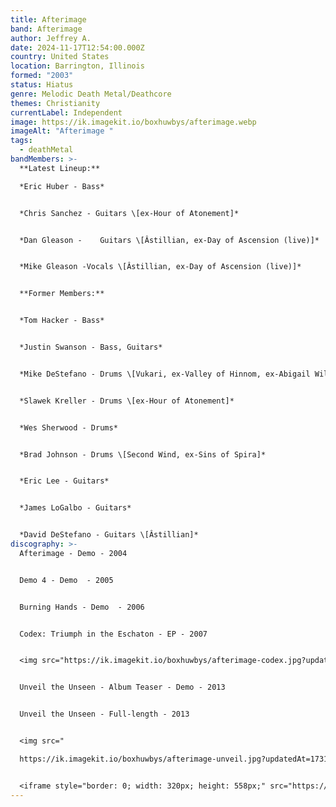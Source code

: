 ```yaml
---
title: Afterimage
band: Afterimage
author: Jeffrey A.
date: 2024-11-17T12:54:00.000Z
country: United States
location: Barrington, Illinois
formed: "2003"
status: Hiatus
genre: Melodic Death Metal/Deathcore
themes: Christianity
currentLabel: Independent
image: https://ik.imagekit.io/boxhuwbys/afterimage.webp
imageAlt: "Afterimage "
tags:
  - deathMetal
bandMembers: >-
  **Latest Lineup:**

  *Eric Huber - Bass* 


  *Chris Sanchez - Guitars \[ex-Hour of Atonement]*	


  *Dan Gleason -	Guitars \[Âstillian, ex-Day of Ascension (live)]* 


  *Mike Gleason -Vocals \[Âstillian, ex-Day of Ascension (live)]*


  **Former Members:**


  *Tom Hacker - Bass*  


  *Justin Swanson - Bass, Guitars*  


  *Mike DeStefano - Drums \[Vukari, ex-Valley of Hinnom, ex-Abigail Williams (live), ex-Wolvhammer (live)]*  


  *Slawek Kreller - Drums \[ex-Hour of Atonement]*  


  *Wes Sherwood - Drums*  


  *Brad Johnson - Drums \[Second Wind, ex-Sins of Spira]*  


  *Eric Lee - Guitars*  


  *James LoGalbo - Guitars*  


  *David DeStefano - Guitars \[Âstillian]*
discography: >-
  Afterimage - Demo - 2004 


  Demo 4 - Demo  - 2005 


  Burning Hands - Demo  - 2006 


  Codex: Triumph in the Eschaton - EP - 2007 


  <img src="https://ik.imagekit.io/boxhuwbys/afterimage-codex.jpg?updatedAt=1731901409554" alt="Afterimage - Codex: Triumph in the Eschaton - EP cover" style="width:300px; height:auto;">


  Unveil the Unseen - Album Teaser - Demo - 2013 


  Unveil the Unseen - Full-length - 2013


  <img src="

  https://ik.imagekit.io/boxhuwbys/afterimage-unveil.jpg?updatedAt=1731901770098" alt="Afterimage Unveil the Unseen - Full-length cover" style="width:300px; height:auto;">


  <iframe style="border: 0; width: 320px; height: 558px;" src="https://bandcamp.com/EmbeddedPlayer/album=2209508921/size=large/bgcol=333333/linkcol=0f91ff/transparent=true/" seamless><a href="https://afterimagemetal.bandcamp.com/album/unveil-the-unseen-album-teaser">Unveil The Unseen - Album Teaser by Afterimage</a></iframe>
---
```

